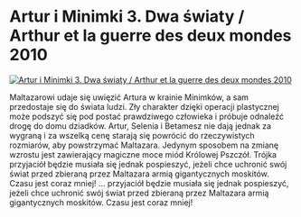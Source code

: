 Artur i Minimki 3. Dwa światy / Arthur et la guerre des deux mondes 2010 
=============
[![Artur i Minimki 3. Dwa światy / Arthur et la guerre des deux mondes 2010 ](http://vidos.pl/images/player.gif)](http://vidos.pl/artur-i-minimki-3-dwa-swiaty-arthur-et-la-guerre-des-deux-mondes-2010)

 Maltazarowi udaje się uwięzić Artura w krainie Minimków, a sam przedostaje się do świata ludzi. Zły charakter dzięki operacji plastycznej może podszyć się pod postać prawdziwego człowieka i próbuje odnaleźć drogę do domu dziadków. Artur, Selenia i Betamesz nie dają jednak za wygraną i za wszelką cenę starają się powrócić do rzeczywistych rozmiarów, aby powstrzymać Maltazara. Jedynym sposobem na zmianę wzrostu jest zawierający magiczne moce miód Królowej Pszczół. Trójka przyjaciół będzie musiała się jednak pospieszyć, jeżeli chce uchronić swój świat przed zbieraną przez Maltazara armią gigantycznych moskitów. Czasu jest coraz mniej!  ... przyjaciół będzie musiała się jednak pospieszyć, jeżeli chce uchronić swój świat przed zbieraną przez Maltazara armią gigantycznych moskitów. Czasu jest coraz mniej!
